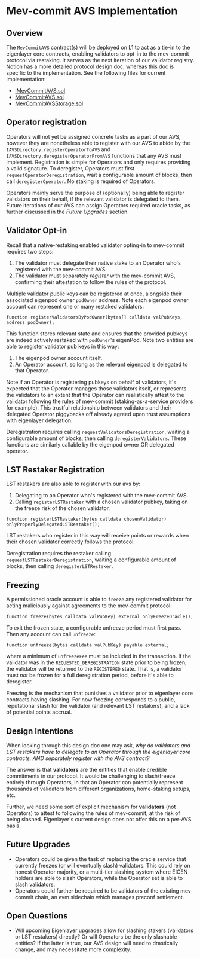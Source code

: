 # Mev-commit AVS Implementation

## Overview

The `MevCommitAVS` contract(s) will be deployed on L1 to act as a tie-in to the eigenlayer core contracts, enabling validators to opt-in to the mev-commit protocol via restaking. It serves as the next iteration of our validator registry. Notion has a more detailed protocol design doc, whereas this doc is specific to the implementation. See the following files for current implementation:

* [IMevCommitAVS.sol](../interfaces/IMevCommitAVS.sol)
* [MevCommitAVS.sol](./MevCommitAVS.sol)
* [MevCommitAVSStorage.sol](./MevCommitAVSStorage.sol)

## Operator registration

Operators will not yet be assigned concrete tasks as a part of our AVS, however they are nonetheless able to register with our AVS to abide by the `IAVSDirectory.registerOperatorToAVS` and `IAVSDirectory.deregisterOperatorFromAVS` functions that any AVS must implement. Registration is simple for Operators and only requires providing a valid signature. To deregister, Operators must first `requestOperatorDeregistration`, wait a configurable amount of blocks, then call `deregisterOperator`. No staking is required of Operators.

Operators mainly serve the purpose of (optionally) being able to register validators on their behalf, if the relevant validator is delegated to them. Future iterations of our AVS can assign Operators required oracle tasks, as further discussed in the _Future Upgrades_ section.

## Validator Opt-in

Recall that a native-restaking enabled validator opting-in to mev-commit requires two steps:

1. The validator must delegate their native stake to an Operator who's registered with the mev-commit AVS.
2. The validator must separately *register* with the mev-commit AVS, confirming their attestation to follow the rules of the protocol.

Multiple validator public keys can be registered at once, alongside their associated eigenpod owner `podOwner` address. Note each eigenpod owner account can represent one or many restaked validators:

```solidity
function registerValidatorsByPodOwner(bytes[] calldata valPubKeys, address podOwner);
```

This function stores relevant state and ensures that the provided pubkeys are indeed actively restaked with `podOwner`'s eigenPod. Note two entities are able to register validator pub keys in this way:

1. The eigenpod owner account itself.
2. An Operator account, so long as the relevant eigenpod is delegated to that Operator.

Note if an Operator is registering pubkeys on behalf of validators, it's expected that the Operator manages those validators itself, or represents the validators to an extent that the Operator can realistically attest to the validator following the rules of mev-commit (staking-as-a-service providers for example). This trustful relationship between validators and their delegated Operator piggybacks off already agreed upon trust assumptions with eigenlayer delegation.

Deregistration requires calling `requestValidatorsDeregistration`, waiting a configurable amount of blocks, then calling `deregisterValidators`. These functions are similarly callable by the eigenpod owner OR delegated operator.

## LST Restaker Registration

LST restakers are also able to register with our avs by:

1. Delegating to an Operator who's registered with the mev-commit AVS.
2. Calling `registerLSTRestaker` with a chosen validator pubkey, taking on the freeze risk of the chosen validator.

```solidity
function registerLSTRestaker(bytes calldata chosenValidator) onlyProperlyDelegatedLSTRestaker();
```

LST restakers who register in this way will receive points or rewards when their chosen validator correctly follows the protocol.

Deregistration requires the restaker calling `requestLSTRestakerDeregistration`, waiting a configurable amount of blocks, then calling `deregisterLSTRestaker`.

## Freezing

A permissioned oracle account is able to `freeze` any registered validator for acting maliciously against agreements to the mev-commit protocol:

```solidity
function freeze(bytes calldata valPubKey) external onlyFreezeOracle();
```

To exit the frozen state, a configurable unfreeze period must first pass. Then any account can call `unfreeze`:

```solidity
function unfreeze(bytes calldata valPubKey) payable external;
```

where a minimum of `unfreezeFee` must be included in the transaction. If the validator was in the `REQUESTED_DEREGISTRATION` state prior to being frozen, the validator will be returned to the `REGISTERED` state. That is, a validator must *not* be frozen for a full deregistration period, before it's able to deregister.

Freezing is the mechanism that punishes a validator prior to eigenlayer core contracts having slashing. For now freezing corresponds to a public, reputational slash for the validator (and relevant LST restakers), and a lack of potential points accrual.

## Design Intentions

When looking through this design doc one may ask, _why do validators and LST restakers have to delegate to an Operator through the eigenlayer core contracts, AND separately register with the AVS contract?_

The answer is that **validators** are the entities that enable credible commitments in our protocol. It would be challenging to slash/freeze entirely through Operators, in that an Operator can potentially represent thousands of validators from different organizations, home-staking setups, etc.

Further, we need some sort of explicit mechanism for **validators** (not Operators) to attest to following the rules of mev-commit, at the risk of being slashed. Eigenlayer's current design does not offer this on a per-AVS basis.

## Future Upgrades 

* Operators could be given the task of replacing the oracle service that currently freezes (or will eventually slash) validators. This could rely on honest Operator majority, or a multi-tier slashing system where EIGEN holders are able to slash Operators, while the Operator set is able to slash validators.
* Operators could further be required to be validators of the existing mev-commit chain, an evm sidechain which manages preconf settlement. 

## Open Questions

* Will upcoming Eigenlayer upgrades allow for slashing stakers (validators or LST restakers) directly? Or will Operators be the only slashable entities? If the latter is true, our AVS design will need to drastically change, and may necessitate more complexity.
